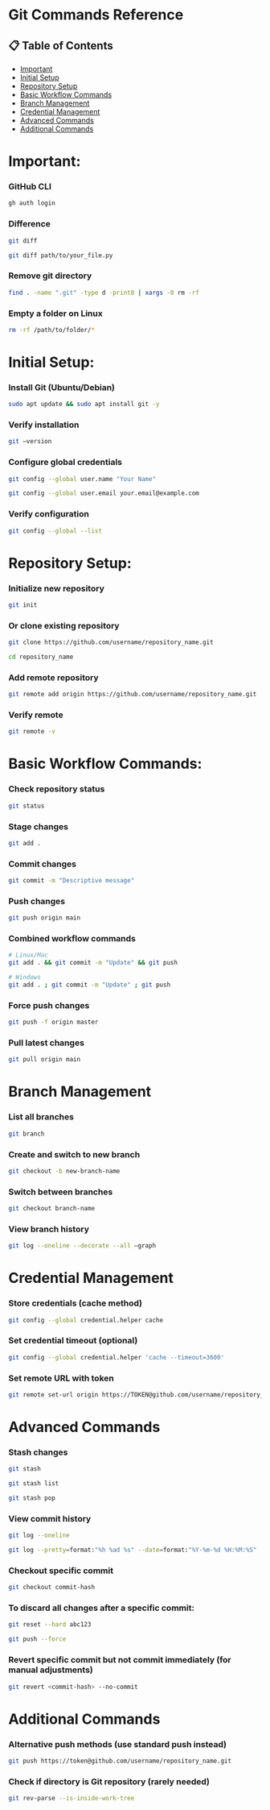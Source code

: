 # Git Commands Reference

## 📋 Table of Contents
- [Important](#important)
- [Initial Setup](#initial-setup)
- [Repository Setup](#repository-setup)
- [Basic Workflow Commands](#basic-workflow-commands)
- [Branch Management](#branch-management)
- [Credential Management](#credential-management)
- [Advanced Commands](#advanced-commands)
- [Additional Commands](#additional-commands)

# Important:

### GitHub CLI
   ```bash
   gh auth login
   ```

### Difference

   ```bash
   git diff
   ```
   ```bash
   git diff path/to/your_file.py
   ```


### Remove git directory
   ```bash
   find . -name ".git" -type d -print0 | xargs -0 rm -rf
   ```
### Empty a folder on Linux
   ```bash
   rm -rf /path/to/folder/*
   ```

# Initial Setup:

### Install Git (Ubuntu/Debian)
   ```bash
sudo apt update && sudo apt install git -y
   ```

### Verify installation
   ```bash
git –version
   ```

### Configure global credentials
   ```bash
git config --global user.name "Your Name"
   ```
   ```bash
git config --global user.email your.email@example.com
   ```

### Verify configuration
   ```bash
git config --global --list
   ```

# Repository Setup:

### Initialize new repository
   ```bash
git init
   ```

### Or clone existing repository
   ```bash
git clone https://github.com/username/repository_name.git
   ```

   ```bash
cd repository_name
   ```

### Add remote repository
   ```bash
git remote add origin https://github.com/username/repository_name.git
   ```

### Verify remote
   ```bash
git remote -v
   ```

# Basic Workflow Commands:

### Check repository status
   ```bash
git status
   ```

### Stage changes
   ```bash
git add .
   ```

### Commit changes
   ```bash
git commit -m "Descriptive message"
   ```

### Push changes
   ```bash
git push origin main
   ```
### Combined workflow commands
   ```bash
# Linux/Mac
git add . && git commit -m "Update" && git push

# Windows
git add . ; git commit -m "Update" ; git push
   ```

### Force push changes
   ```bash
git push -f origin master
   ```
### Pull latest changes
   ```bash
git pull origin main
   ```

# Branch Management

### List all branches
   ```bash
git branch
   ```

### Create and switch to new branch
   ```bash
git checkout -b new-branch-name
   ```

### Switch between branches
   ```bash
git checkout branch-name
   ```

### View branch history
   ```bash
git log --oneline --decorate --all –graph
   ```

# Credential Management


### Store credentials (cache method)
   ```bash
git config --global credential.helper cache
   ```

### Set credential timeout (optional)
   ```bash
git config --global credential.helper 'cache --timeout=3600'
   ```

### Set remote URL with token
   ```bash
git remote set-url origin https://TOKEN@github.com/username/repository_name.git
   ```

# Advanced Commands

### Stash changes
   ```bash
git stash
   ```

   ```bash
git stash list
   ```

   ```bash
git stash pop
   ```

### View commit history
   ```bash
git log --oneline
   ```

   ```bash
git log --pretty=format:"%h %ad %s" --date=format:"%Y-%m-%d %H:%M:%S"
   ```

### Checkout specific commit
   ```bash
git checkout commit-hash
   ```
### To discard all changes after a specific commit:
   ```bash
git reset --hard abc123
   ```
   ```bash
git push --force
   ```
### Revert specific commit but not commit immediately (for manual adjustments)
   ```bash
git revert <commit-hash> --no-commit
   ```

# Additional Commands

### Alternative push methods (use standard push instead)
   ```bash
git push https://token@github.com/username/repository_name.git
   ```



### Check if directory is Git repository (rarely needed)
   ```bash
git rev-parse --is-inside-work-tree
   ```

